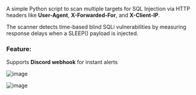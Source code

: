 A simple Python script to scan multiple targets for SQL Injection via HTTP headers like **User-Agent**, **X-Forwarded-For**, and **X-Client-IP**.

The scanner detects time-based blind SQLi vulnerabilities by measuring response delays when a SLEEP() payload is injected.

### Feature:

Supports **Discord webhook** for instant alerts

![image](https://github.com/user-attachments/assets/293f93a5-7cbf-4b6c-aea8-080499562119)

![image](https://github.com/user-attachments/assets/91424313-11ad-4e2a-b37a-dec5e2702cbe)
